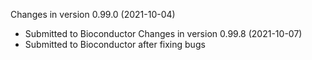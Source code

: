 Changes in version 0.99.0 (2021-10-04)
+ Submitted to Bioconductor
Changes in version 0.99.8 (2021-10-07)
+ Submitted to Bioconductor after fixing bugs